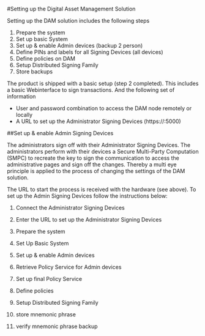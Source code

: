 #Setting up the Digital Asset Management Solution


Setting up the DAM solution includes the following steps
1. Prepare the system
2. Set up basic System
3. Set up & enable Admin devices (backup 2 person)
4. Define PINs and labels for all Signing Devices (all devices)
5. Define policies on DAM
6. Setup Distributed Signing Family
7. Store backups

The product is shipped with a basic setup (step 2 completed). This includes a basic Webinterface to sign transactions.
And the following set of information

* User and password combination to access the DAM node remotely or locally
* A URL to set up the Administrator Signing Devices (https://<IP of DAM node>:5000)


##Set up & enable Admin Signing Devices

The administrators sign off with their Administrator Signing Devices. The administrators perform with their devices a Secure Multi-Party Computation (SMPC) to recreate the key to sign the communication to access the administrative pages and sign off the changes. Thereby a multi eye principle is applied to the process of changing the settings of the DAM solution.

The URL to start the process is received with the hardware (see above).
To set up the Admin Signing Devices follow the instructions below:
1. Connect the Administrator Signing Devices
2. Enter the URL to set up the Administrator Signing Devices



1. Prepare the system
2. Set Up Basic System
3. Set up & enable Admin devices
4. Retrieve Policy Service for Admin devices
5. Set up final Policy Service
6. Define policies
7. Setup Distributed Signing Family
8. store mnemonic phrase
9. verify mnemonic phrase backup
